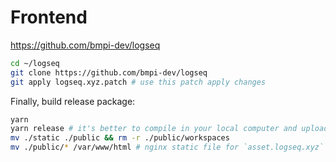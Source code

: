 # Frontend

https://github.com/bmpi-dev/logseq

```bash
cd ~/logseq
git clone https://github.com/bmpi-dev/logseq
git apply logseq.xyz.patch # use this patch apply changes
```

Finally, build release package:

```bash
yarn
yarn release # it's better to compile in your local computer and upload to server, cause it's hard to build in a 1GB/vCPU server😂
mv ./static ./public && rm -r ./public/workspaces
mv ./public/* /var/www/html # nginx static file for `asset.logseq.xyz`
```
